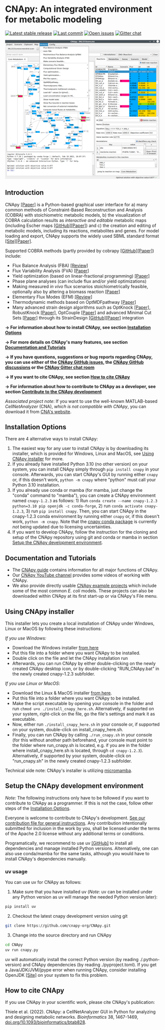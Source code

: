 # CNApy: An integrated environment for metabolic modeling

[![Latest stable release](https://flat.badgen.net/github/release/cnapy-org/cnapy/stable)](https://github.com/cnapy-org/CNApy/releases/latest)
[![Last commit](https://flat.badgen.net/github/last-commit/cnapy-org/cnapy)](https://github.com/cnapy-org/CNApy/commits/master)
[![Open issues](https://flat.badgen.net/github/open-issues/cnapy-org/cnapy)](https://github.com/cnapy-org/CNApy/issues)
[![Gitter chat](https://flat.badgen.net/gitter/members/cnapy-org/community)](https://gitter.im/cnapy-org/community)

![CNApy screenshot](screenshot.png)

## Introduction

CNApy [[Paper]](https://doi.org/10.1093/bioinformatics/btab828) is a Python-based graphical user interface for a) many common methods of Constraint-Based Reconstruction and Analysis (COBRA) with stoichiometric metabolic models, b) the visualization of COBRA calculation results as *interactive and editable* metabolic maps (including Escher maps [[GitHub]](https://escher.github.io/#/)[[Paper]](<https://doi.org/10.1371/journal.pcbi.1004321>)) and c) the creation and editing of metabolic models, including its reactions, metabolites and genes. For model loading and export, CNApy supports the widely used SBML standard format [[Site]](https://sbml.org/)[[Paper]](https://www.embopress.org/doi/abs/10.15252/msb.20199110).

Supported COBRA methods (partly provided by cobrapy [[GitHub]](https://github.com/opencobra/cobrapy)[[Paper]](https://doi.org/10.1186/1752-0509-7-74)) include:

- Flux Balance Analysis (FBA) [[Review]](https://doi.org/10.1038/nbt.1614)
- Flux Variability Analysis (FVA) [[Paper]](https://doi.org/10.1016/j.ymben.2003.09.002)
- Yield optimization (based on linear-fractional programming) [[Paper]](https://doi.org/10.1016/j.ymben.2018.02.001)
- Phase plane analyses (can include flux and/or yield optimizations)
- Making measured *in vivo* flux scenarios stoichiometrically feasible, optionally also by altering a biomass reaction [[Paper]](https://academic.oup.com/bioinformatics/article/39/10/btad600/7284109)
- Elementary Flux Modes (EFM) [[Review]](https://analyticalsciencejournals.onlinelibrary.wiley.com/doi/full/10.1002/biot.201200269)
- Thermodynamic methods based on OptMDFpathway [[Paper]](https://doi.org/10.1371/journal.pcbi.1006492)
- Many advanced strain design algorithms such as OptKnock [[Paper]](https://doi.org/10.1002/bit.10803), RobustKnock [[Paper]](https://doi.org/10.1093/bioinformatics/btp704), OptCouple [[Paper]](https://doi.org/10.1016/j.mec.2019.e00087) and advanced Minimal Cut Sets [[Paper]](https://doi.org/10.1371/journal.pcbi.1008110) through its StrainDesign [[GitHub]](https://github.com/klamt-lab/straindesign)[[Paper]](https://doi.org/10.1093/bioinformatics/btac632) integration

**→ For information about how to install CNApy, see section [Installation Options](#installation-options)**

**→ For more details on CNApy's many features, see section [Documentation and Tutorials](#documentation-and-tutorials)**

**→ If you have questions, suggestions or bug reports regarding CNApy, you can use either of the [CNApy GitHub issues](https://github.com/cnapy-org/CNApy/issues), the [CNApy GitHub discussions](https://github.com/cnapy-org/CNApy/discussions) or the [CNApy Gitter chat room](https://gitter.im/cnapy-org/community)**

**→ If you want to cite CNApy, see section [How to cite CNApy](#how-to-cite-cnapy)**

**→ For information about how to contribute to CNApy as a developer, see section [Contribute to the CNApy development](#contribute-to-the-cnapy-development)**

*Associated project note*: If you want to use the well-known MATLAB-based *CellNetAnalyzer* (CNA), *which is not compatible with CNApy*, you can download it from [CNA's website](https://www2.mpi-magdeburg.mpg.de/projects/cna/cna.html).

## Installation Options

There are 4 alternative ways to install CNApy:

1. The easiest way for any user to install CNApy is by downloading its installer, which is provided for Windows, Linux and MacOS, see [Using CNApy installer](#using-cnapy-installer) for more.
2. If you already have installed Python 3.10 (no other version) on your system, you can install CNApy simply through ```pip install cnapy``` in your console. Afterwards, you can start CNApy's GUI by running either ```cnapy``` or, if this doesn't work, ```python -m cnapy``` where "python" must call your Python 3.10 installation.
3. If you already use conda or mamba (for mamba, just change the "conda" command to "mamba"), you can create a CNApy environment named ```cnapy-1.2.3``` as follows: 1) Run ```conda create --name cnapy-1.2.3 python=3.10 pip openjdk -c conda-forge```, 2) run ```conda activate cnapy-1.2.3```, 3) run ```pip install cnapy```. Then, you can start CNApy in the cnapy-1.2.3 conda environment by running either ```cnapy``` or, if this doesn't work, ```python -m cnapy```. Note that the [cnapy conda package](https://anaconda.org/cnapy/cnapy) is currently *not* being updated due to licensing uncertainties.
4. If you want to develop CNApy, follow the instruction for the cloning and setup of the CNApy repository using git and conda or mamba in section [Setup the CNApy development environment](#setup-the-cnapy-development-environment).

## Documentation and Tutorials

- The [CNApy guide](https://cnapy-org.github.io/CNApy-guide/) contains information for all major functions of CNApy.
- Our [CNApy YouTube channel](https://www.youtube.com/channel/UCRIXSdzs5WnBE3_uukuNMlg) provides some videos of working with CNApy.
- We also provide directly usable [CNApy example projects](https://github.com/cnapy-org/CNApy-projects/releases/latest) which include some of the most common *E. coli* models. These projects can also be downloaded within CNApy at its first start-up or via CNApy's File menu.


## Using CNApy installer

This installer lets you create a local installation of CNApy under Windows, Linux or MacOS by following these instructions:

*If you use Windows:*

- Download the Windows installer [from here](https://github.com/cnapy-org/CNApy/releases/download/v1.2.3/install_cnapy_here.bat)
- Put this file into a folder where you want CNApy to be installed.
- Double click on the file and let the CNApy installation run
- Afterwards, you can run CNApy by either double-clicking on the newly created CNApy desktop icon, or by double-clicking "RUN_CNApy.bat" in the newly created cnapy-1.2.3 subfolder.

*If you use Linux or MacOS*:

- Download the Linux & MacOS installer [from here](https://github.com/cnapy-org/CNApy/releases/download/v1.2.3/install_cnapy_here.sh).
- Put this file into a folder where you want CNApy to be installed.
- Make the script executable by opening your console in the folder and run ```chmod u+x ./install_cnapy_here.sh```. Alternatively, if supported on your system, right-click on the file, go the file's settings and mark it as executable.
- Now, either run ```./install_cnapy_here.sh``` in your console or, if supported on your system, double-click on install_cnapy_here.sh.
- Finally, you can run CNApy by calling ```./run_cnapy.sh``` in your console (for this without another path beforehand, your console must point to the folder where run_cnapy.sh is located, e.g. if you are in the folder where install_cnapy_here.sh is located, through ```cd cnapy-1.2.3```). Alternatively, if supported by your system, double-click on "run_cnapy.sh" in the newly created cnapy-1.2.3 subfolder.

Technical side note: CNApy's installer is utilizing [micromamba](https://mamba.readthedocs.io/en/latest/installation/micromamba-installation.html).

## Setup the CNApy development environment

*Note:* The following instructions only have to be followed if you want to contribute to CNApy as a programmer. If this is not the case, follow other steps of the [Installation Options](#installation-options).

Everyone is welcome to contribute to CNApy's development. [See our contribution file for general instructions](https://github.com/cnapy-org/CNApy/blob/master/CONTRIBUTING.md). Any contribution intentionally submitted for inclusion in the work by you, shall be licensed under the terms of the Apache 2.0 license without any additional terms or conditions.

Programatically, we recommend to use uv [[GitHub]](https://github.com/astral-sh/uv) to install all dependencies and manage installed Python versions. Alternatively, one can also use conda/mamba for the same tasks, although you would have to install CNApy's dependencies manually.

### uv usage
You can use uv for CNApy as follows:

1. Make sure that you have installed uv (*Note*: uv can be installed under any Python version as uv will manage the needed Python version later):

```sh
pip install uv
```

2. Checkout the latest cnapy development version using git

```sh
git clone https://github.com/cnapy-org/CNApy.git
```

3. Change into the source directory and run CNApy

```sh
cd CNApy
uv run cnapy.py
```

uv will automatically install the correct Python version (by reading ./.python-version) and CNApy dependencies (by reading ./pyproject.toml). If you get a Java/JDK/JVM/jpype error when running CNApy, consider installing OpenJDK [[Site]](https://openjdk.org/install/) on your system to fix this problem.

## How to cite CNApy

If you use CNApy in your scientific work, please cite CNApy's publication:

Thiele et al. (2022). CNApy: a CellNetAnalyzer GUI in Python for analyzing and designing metabolic networks.
*Bioinformatics* 38, 1467-1469, [doi.org/10.1093/bioinformatics/btab828](https://doi.org/10.1093/bioinformatics/btab828).
